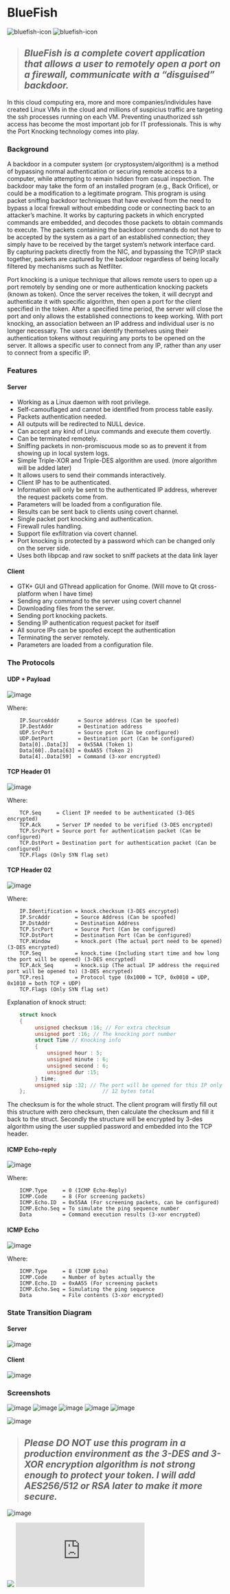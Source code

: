 # BlueFish
![bluefish-icon](https://user-images.githubusercontent.com/57880343/152693363-537de85c-0258-4cfe-850f-031e87685a70.png) ![bluefish-icon](https://user-images.githubusercontent.com/57880343/152693363-537de85c-0258-4cfe-850f-031e87685a70.png)
> ## **_BlueFish is a complete covert application that allows a user to remotely open a port on a firewall, communicate with a “disguised” backdoor._**
In this cloud computing era, more and more companies/individules have created Linux VMs in the cloud and millions of suspicius traffic are targeting the ssh processes running on each VM. Preventing unauthorized ssh access has become the most important job for IT professionals. This is why the Port Knocking technology comes into play.

### Background
A backdoor in a computer system (or cryptosystem/algorithm) is a method of bypassing normal authentication or securing remote access to a computer, while attempting to remain hidden from casual inspection. The backdoor may take the form of an installed program (e.g., Back Orifice), or could be a modification to a legitimate program. This program is using packet sniffing backdoor techniques that have evolved from the need to bypass a local firewall without embedding code or connecting back to an attacker’s machine. It works by capturing packets in which encrypted commands are embedded, and decodes those packets to obtain commands to execute. The packets containing the backdoor commands do not have to be accepted by the system as a part of an established connection; they simply have to be received by the target system’s network interface card. By capturing packets directly from the NIC, and bypassing the TCP/IP stack together, packets are captured by the backdoor regardless of being locally filtered by mechanisms such as Netfilter.

Port knocking is a unique technique that allows remote users to open up a port remotely by sending one or more authentication knocking packets (known as token). Once the server receives the token, it will decrypt and authenticate it with specific algorithm, then open a port for the client specified in the token. After a specified time period, the server will close the port and only allows the established connections to keep working. With port knocking, an association between an IP address and individual user is no longer necessary. The users can identify themselves using their authentication tokens without requiring any ports to be opened on the server. It allows a specific user to connect from any IP, rather than any user to connect from a specific IP.

### Features

#### Server
- Working as a Linux daemon with root privilege. 
- Self-camouflaged and cannot be identified from process table easily. 
- Packets authentication needed. 
- All outputs will be redirected to NULL device. 
- Can accept any kind of Linux commands and execute them covertly. 
- Can be terminated remotely. 
- Sniffing packets in non-promiscuous mode so as to prevent it from showing up in local system logs. 
- Simple Triple-XOR and Triple-DES algorithm are used. (more algorithm will be added later)
- It allows users to send their commands interactively. 
- Client IP has to be authenticated. 
- Information will only be sent to the authenticated IP address, wherever the request packets come from. 
- Parameters will be loaded from a configuration file. 
- Results can be sent back to clients using covert channel. 
- Single packet port knocking and authentication. 
- Firewall rules handling. 
- Support file exfiltration via covert channel. 
- Port knocking is protected by a password which can be changed only on the server side. 
- Uses both libpcap and raw socket to sniff packets at the data link layer 

#### Client
- GTK+ GUI and GThread application for Gnome. (Will move to Qt cross-platform when I have time)
- Sending any command to the server using covert channel
- Downloading files from the server. 
- Sending port knocking packets. 
- Sending IP authentication request packet for itself
- All source IPs can be spoofed except the authentication
- Terminating the server remotely. 
- Parameters are loaded from a configuration file.

### The Protocols
#### UDP + Payload
![image](https://user-images.githubusercontent.com/57880343/152665295-f37131ad-99fd-47d1-a933-d34b3a9c2741.png)

Where: 
```
	IP.SourceAddr      = Source address (Can be spoofed) 
	IP.DestAddr        = Destination address 
	UDP.SrcPort        = Source port (Can be configured) 
	UDP.DetPort        = Destination port (Can be configured) 
	Data[0]..Data[3]   = 0x55AA (Token 1) 
	Data[60]..Data[63] = 0xAA55 (Token 2) 
	Data[4]..Data[59]  = Command (3-xor encrypted) 
```
#### TCP Header 01
![image](https://user-images.githubusercontent.com/57880343/152665378-0426eea2-a08e-491e-adb4-a09ac625a926.png)

Where:
```
	TCP.Seq     = Client IP needed to be authenticated (3-DES encrypted) 
	TCP.Ack     = Server IP needed to be verified (3-DES encrypted) 
	TCP.SrcPort = Source port for authentication packet (Can be configured) 
	TCP.DstPort = Destination port for authentication packet (Can be configured) 
	TCP.Flags (Only SYN flag set)
```
#### TCP Header 02
![image](https://user-images.githubusercontent.com/57880343/152665414-63fccc12-a6b2-4ff8-af02-9448046e9ecd.png)

Where:
```
	IP.Identification = knock.checksum (3-DES encrypted) 
	IP.SrcAddr        = Source Address (Can be spoofed) 
	IP.DstAddr        = Destination Address 
	TCP.SrcPort       = Source Port (Can be configured) 
	TCP.DstPort       = Destination Port (Can be configured) 
	TCP.Window        = knock.port (The actual port need to be opened) (3-DES encrypted) 
	TCP.Seq           = knock.time (Including start time and how long the port will be opened) (3-DES encrypted) 
	TCP.Ack_Seq       = knock.sip (The actual IP address the required port will be opened to) (3-DES encrypted) 
	TCP.res1          = Protocol type (0x1000 = TCP, 0x0010 = UDP, 0x1010 = both TCP + UDP) 
	TCP.Flags (Only SYN flag set) 
```
Explanation of knock struct: 
```C
	struct knock 
	{ 
		 unsigned checksum :16; // For extra checksum 
		 unsigned port :16; // The knocking port number 
		 struct Time // Knocking info 
		 { 
			 unsigned hour : 5; 
			 unsigned minute : 6; 
			 unsigned second : 6; 
			 unsigned dur :15; 
		 } time; 
		 unsigned sip :32; // The port will be opened for this IP only
	};                         // 12 bytes total
```
The checksum is for the whole struct. The client program will firstly fill out this structure with zero checksum, then calculate the checksum and fill it back to the struct. Secondly the structure will be encrypted by 3-des algorithm using the user supplied password and embedded into the TCP header. 

#### ICMP Echo-reply
![image](https://user-images.githubusercontent.com/57880343/152665465-75f65041-6ca1-43bb-a497-ef2d2de366b2.png)

Where:
```
	ICMP.Type     = 0 (ICMP Echo-Reply) 
	ICMP.Code     = 8 (For screening packets) 
	ICMP.Echo.ID  = 0x55AA (For screening packets, can be configured) 
	ICMP.Echo.Seq = To simulate the ping sequence number 
	Data          = Command execution results (3-xor encrypted) 
```
#### ICMP Echo
![image](https://user-images.githubusercontent.com/57880343/152665488-ef1c820d-6baf-455b-b1bf-f348cb89dae7.png)

Where:
```
	ICMP.Type     = 8 (ICMP Echo) 
	ICMP.Code     = Number of bytes actually the
	ICMP.Echo.ID  = 0xAA55 (For screening packets
	ICMP.Echo.Seq = Simulating the ping sequence
	Data          = File contents (3-xor encrypted) 
```
### State Transition Diagram
#### Server
![image](https://user-images.githubusercontent.com/57880343/152665567-d518a1e1-c251-48d9-b9c8-8376270fa437.png)
#### Client
![image](https://user-images.githubusercontent.com/57880343/152665577-1b7caf5f-efbe-4a7e-ad40-9b4cf9606474.png)

### Screenshots
![image](https://user-images.githubusercontent.com/57880343/152665662-c5d56845-38b0-4d04-a3dc-2ffd310cb09b.png)
![image](https://user-images.githubusercontent.com/57880343/152665672-1589c598-f135-41f6-b6ba-c27e3134f7db.png)
![image](https://user-images.githubusercontent.com/57880343/152665683-ab82dad5-23ed-4df6-86d0-143c90a734f5.png)
![image](https://user-images.githubusercontent.com/57880343/152665700-6fd7e293-ce72-46d0-bd75-8479998bc4bd.png)
![image](https://user-images.githubusercontent.com/57880343/152665711-9a5fc27b-ebda-4bb6-b769-73bcb75df7f9.png)

![image](https://user-images.githubusercontent.com/57880343/152666181-f28f2b4e-5210-48d3-b5c9-61ea41f64ce4.png)

> ## **_Please DO NOT use this program in a production environment as the 3-DES and 3-XOR encryption algorithm is not strong enough to protect your token. I will add AES256/512 or RSA later to make it more secure._**

![image](https://user-images.githubusercontent.com/57880343/152666187-da18d276-70b1-4594-bf1a-94849b425900.png)


![](https://komarev.com/ghpvc/?username=MeCRO-DEV&color=green)
![](http://mecro.net/count.php)
